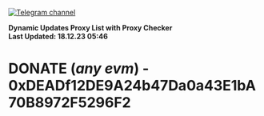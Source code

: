 [![Telegram channel](https://img.shields.io/endpoint?url=https://runkit.io/damiankrawczyk/telegram-badge/branches/master?url=https://t.me/n4z4v0d)](https://t.me/n4z4v0d) 

**Dynamic Updates Proxy List with Proxy Checker**  
**Last Updated: 18.12.23 05:46**

# DONATE (_any evm_) - 0xDEADf12DE9A24b47Da0a43E1bA70B8972F5296F2
